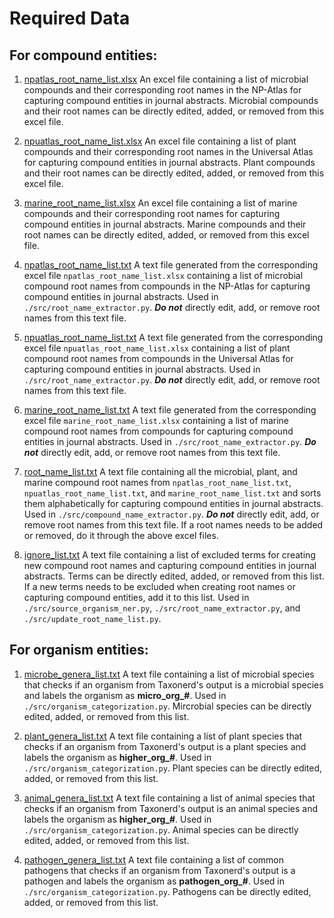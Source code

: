 # Required Data

## For compound entities:
1. [npatlas_root_name_list.xlsx](npatlas_root_name_list.xlsx) An excel file containing a list of microbial compounds and their corresponding root names in the NP-Atlas for capturing compound entities in journal abstracts. Microbial compounds and their root names can be directly edited, added, or removed from this excel file.

2. [npuatlas_root_name_list.xlsx](npuatlas_root_name_list.xlsx) An excel file containing a list of plant compounds and their corresponding root names in the Universal Atlas for capturing compound entities in journal abstracts. Plant compounds and their root names can be directly edited, added, or removed from this excel file.

3. [marine_root_name_list.xlsx](marine_root_name_list.xlsx) An excel file containing a list of marine compounds and their corresponding root names for capturing compound entities in journal abstracts. Marine compounds and their root names can be directly edited, added, or removed from this excel file.

4. [npatlas_root_name_list.txt](npatlas_root_name_list.txt) A text file generated from the corresponding excel file `npatlas_root_name_list.xlsx` containing a list of microbial compound root names from compounds in the NP-Atlas for capturing compound entities in journal abstracts. Used in `./src/root_name_extractor.py`. **_Do not_** directly edit, add, or remove root names from this text file.

5. [npuatlas_root_name_list.txt](npuatlas_root_name_list.txt) A text file generated from the corresponding excel file `npuatlas_root_name_list.xlsx` containing a list of plant compound root names from compounds in the  Universal Atlas for capturing compound entities in journal abstracts. Used in `./src/root_name_extractor.py`. **_Do not_** directly edit, add, or remove root names from this text file.

6. [marine_root_name_list.txt](marine_root_name_list.txt) A text file generated from the corresponding excel file `marine_root_name_list.xlsx` containing a list of marine compound root names from compounds for capturing compound entities in journal abstracts. Used in `./src/root_name_extractor.py`. **_Do not_** directly edit, add, or remove root names from this text file.

7. [root_name_list.txt](root_name_list.txt) A text file containing all the microbial, plant, and marine compound root names from `npatlas_root_name_list.txt`, `npuatlas_root_name_list.txt`, and `marine_root_name_list.txt` and sorts them alphabetically for capturing compound entities in journal abstracts. Used in `./src/compound_name_extractor.py`. **_Do not_** directly edit, add, or remove root names from this text file. If a root names needs to be added or removed, do it through the above excel files.

8. [ignore_list.txt](ignore_list.txt) A text file containing a list of excluded terms for creating new compound root names and capturing compound entities in journal abstracts. Terms can be directly edited, added, or removed from this list. If a new terms needs to be excluded when creating root names or capturing compound entities, add it to this list. Used in `./src/source_organism_ner.py`, `./src/root_name_extractor.py`, and `./src/update_root_name_list.py`.

## For organism entities:

1. [microbe_genera_list.txt](microbe_genera_list.txt) A text file containing a list of microbial species that checks if an organism from Taxonerd's output is a microbial species and labels the organism as **micro_org_#**. Used in `./src/organism_categorization.py`. Mircrobial species can be directly edited, added, or removed from this list.

2. [plant_genera_list.txt](plant_genera_list.txt) A text file containing a list of plant species that checks if an organism from Taxonerd's output is a plant species and labels the organism as **higher_org_#**. Used in `./src/organism_categorization.py`. Plant species can be directly edited, added, or removed from this list.

3. [animal_genera_list.txt](animal_genera_list.txt) A text file containing a list of animal species that checks if an organism from Taxonerd's output is an animal species and labels the organism as **higher_org_#**. Used in `./src/organism_categorization.py`. Animal species can be directly edited, added, or removed from this list.

4. [pathogen_genera_list.txt](pathogen_genera_list.txt) A text file containing a list of common pathogens that checks if an organism from Taxonerd's output is a pathogen and labels the organism as **pathogen_org_#**. Used in `./src/organism_categorization.py`. Pathogens can be directly edited, added, or removed from this list.